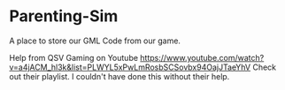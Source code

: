 # Parenting-Sim

 A place to store our GML Code from our game.
 
 Help from QSV Gaming on Youtube
 https://www.youtube.com/watch?v=a4jACM_hl3k&list=PLWYL5xPwLmRosbSCSovbx94OajJTaeYhV
 Check out their playlist. I couldn't have done this without their help.
